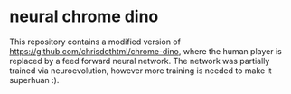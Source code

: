 # neural chrome dino

This repository contains a modified version of https://github.com/chrisdothtml/chrome-dino, where the human player is replaced by a feed forward neural network. The network was partially trained via neuroevolution, however more training is needed to make it superhuan :).

